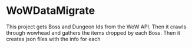 # WoWDataMigrate
This project gets Boss and Dungeon Ids from the WoW API. Then it crawls through wowhead and gathers the items dropped by each Boss. Then it creates json files with the info for each
